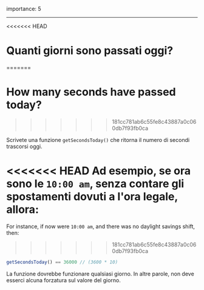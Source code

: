 importance: 5

---

<<<<<<< HEAD
# Quanti giorni sono passati oggi?
=======
# How many seconds have passed today?
>>>>>>> 181cc781ab6c55fe8c43887a0c060db7f93fb0ca

Scrivete una funzione `getSecondsToday()` che ritorna il numero di secondi trascorsi oggi.

<<<<<<< HEAD
Ad esempio, se ora sono le `10:00 am`, senza contare gli spostamenti dovuti a l'ora legale, allora:
=======
For instance, if now were `10:00 am`, and there was no daylight savings shift, then:
>>>>>>> 181cc781ab6c55fe8c43887a0c060db7f93fb0ca

```js
getSecondsToday() == 36000 // (3600 * 10)
```

La funzione dovrebbe funzionare qualsiasi giorno. In altre parole, non deve esserci alcuna forzatura sul valore del giorno.
